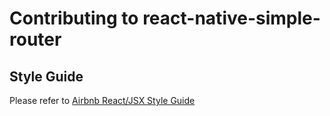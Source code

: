 # Contributing to react-native-simple-router

## Style Guide

Please refer to [Airbnb React/JSX Style Guide](https://github.com/airbnb/javascript/tree/master/react)
